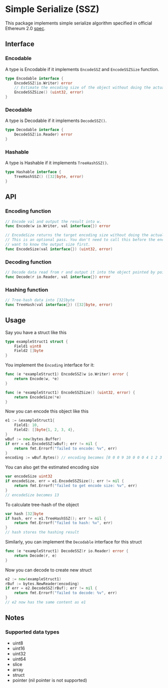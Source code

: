 # Simple Serialize (SSZ)

This package implements simple serialize algorithm specified in official Ethereum 2.0 [spec](https://github.com/ethereum/eth2.0-specs/blob/master/specs/simple-serialize.md).

## Interface

### Encodable
A type is Encodable if it implements `EncodeSSZ` and `EncodeSSZSize` function.

```go
type Encodable interface {
	EncodeSSZ(io.Writer) error
	// Estimate the encoding size of the object without doing the actual encoding
	EncodeSSZSize() (uint32, error)
}
```

### Decodable
A type is Decodable if it implements `DecodeSSZ()`.
```go
type Decodable interface {
	DecodeSSZ(io.Reader) error
}
```

### Hashable
A type is Hashable if it implements `TreeHashSSZ()`.
```go
type Hashable interface {
	TreeHashSSZ() ([32]byte, error)
}
```

## API

### Encoding function

```go
// Encode val and output the result into w.
func Encode(w io.Writer, val interface{}) error
```

```go
// EncodeSize returns the target encoding size without doing the actual encoding.
// This is an optional pass. You don't need to call this before the encoding unless you
// want to know the output size first.
func EncodeSize(val interface{}) (uint32, error)
```

### Decoding function
```go
// Decode data read from r and output it into the object pointed by pointer val.
func Decode(r io.Reader, val interface{}) error
```

### Hashing function
```go
// Tree-hash data into [32]byte
func TreeHash(val interface{}) ([32]byte, error)
````

## Usage

Say you have a struct like this
```go
type exampleStruct1 struct {
	Field1 uint8
	Field2 []byte
}
````

You implement the `Encoding` interface for it:

```go
func (e *exampleStruct1) EncodeSSZ(w io.Writer) error {
	return Encode(w, *e)
}

func (e *exampleStruct1) EncodeSSZSize() (uint32, error) {
	return EncodeSize(*e)
}
```

Now you can encode this object like this
```go
e1 := &exampleStruct1{
    Field1: 10,
    Field2: []byte{1, 2, 3, 4},
}
wBuf := new(bytes.Buffer)
if err = e1.EncodeSSZ(wBuf); err != nil {
    return fmt.Errorf("failed to encode: %v", err)
}
encoding := wBuf.Bytes() // encoding becomes [0 0 0 9 10 0 0 0 4 1 2 3 4]
```

You can also get the estimated encoding size
```go
var encodeSize uint32
if encodeSize, err = e1.EncodeSSZSize(); err != nil {
    return fmt.Errorf("failed to get encode size: %v", err)
}
// encodeSize becomes 13
```

To calculate tree-hash of the object
```go
var hash [32]byte
if hash, err = e1.TreeHashSSZ(); err != nil {
    return fmt.Errorf("failed to hash: %v", err)
}
// hash stores the hashing result
```

Similarly, you can implement the `Decodable` interface for this struct

```go
func (e *exampleStruct1) DecodeSSZ(r io.Reader) error {
	return Decode(r, e)
}
```

Now you can decode to create new struct

```go
e2 := new(exampleStruct1)
rBuf := bytes.NewReader(encoding)
if err = e2.DecodeSSZ(rBuf); err != nil {
    return fmt.Errorf("failed to decode: %v", err)
}
// e2 now has the same content as e1
```

## Notes

### Supported data types
- uint8
- uint16
- uint32
- uint64
- slice
- array
- struct
- pointer (nil pointer is not supported)
